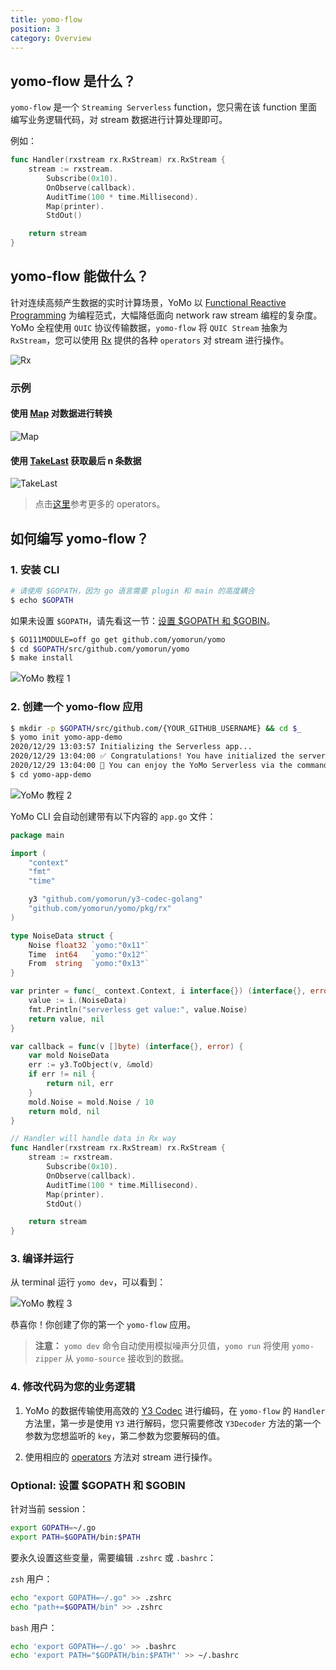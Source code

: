 ```yaml
---
title: yomo-flow
position: 3
category: Overview
---
```


## yomo-flow 是什么？

`yomo-flow` 是一个 `Streaming Serverless` function，您只需在该 function 里面编写业务逻辑代码，对 stream 数据进行计算处理即可。

例如：

```go
func Handler(rxstream rx.RxStream) rx.RxStream {
	stream := rxstream.
		Subscribe(0x10).
		OnObserve(callback).
		AuditTime(100 * time.Millisecond).
		Map(printer).
		StdOut()

	return stream
}
```

## yomo-flow 能做什么？

针对连续高频产生数据的实时计算场景，YoMo 以 [Functional Reactive Programming](https://en.wikipedia.org/wiki/Functional_reactive_programming) 为编程范式，大幅降低面向 network raw stream 编程的复杂度。YoMo 全程使用 `QUIC` 协议传输数据，`yomo-flow` 将 `QUIC Stream` 抽象为 `RxStream`，您可以使用 [Rx](/rx) 提供的各种 `operators` 对 stream 进行操作。

![Rx](/flow/rx.png)

### 示例

#### 使用 [Map](http://reactivex.io/documentation/operators/map.html) 对数据进行转换

![Map](/flow/map.png)

#### 使用 [TakeLast](http://reactivex.io/documentation/operators/takelast.html) 获取最后 n 条数据

![TakeLast](/flow/takeLast.png)

> 点击[这里](/rx#rxstream-支持的-operators)参考更多的 operators。

## 如何编写 yomo-flow？

### 1. 安装 CLI

```bash
# 请使用 $GOPATH，因为 go 语言需要 plugin 和 main 的高度耦合
$ echo $GOPATH
```

如果未设置 `$GOPATH`，请先看这一节：[设置 $GOPATH 和 $GOBIN](#optional-set-gopath-and-gobin)。

```bash
$ GO111MODULE=off go get github.com/yomorun/yomo
$ cd $GOPATH/src/github.com/yomorun/yomo
$ make install
```

![YoMo 教程 1](/tutorial-1.png)

### 2. 创建一个 yomo-flow 应用

```bash
$ mkdir -p $GOPATH/src/github.com/{YOUR_GITHUB_USERNAME} && cd $_
$ yomo init yomo-app-demo
2020/12/29 13:03:57 Initializing the Serverless app...
2020/12/29 13:04:00 ✅ Congratulations! You have initialized the serverless app successfully.
2020/12/29 13:04:00 🎉 You can enjoy the YoMo Serverless via the command: yomo dev
$ cd yomo-app-demo
```

![YoMo 教程 2](/tutorial-2.png)

YoMo CLI 会自动创建带有以下内容的 `app.go` 文件：

```go
package main

import (
	"context"
	"fmt"
	"time"

	y3 "github.com/yomorun/y3-codec-golang"
	"github.com/yomorun/yomo/pkg/rx"
)

type NoiseData struct {
	Noise float32 `yomo:"0x11"`
	Time  int64   `yomo:"0x12"`
	From  string  `yomo:"0x13"`
}

var printer = func(_ context.Context, i interface{}) (interface{}, error) {
	value := i.(NoiseData)
	fmt.Println("serverless get value:", value.Noise)
	return value, nil
}

var callback = func(v []byte) (interface{}, error) {
	var mold NoiseData
	err := y3.ToObject(v, &mold)
	if err != nil {
		return nil, err
	}
	mold.Noise = mold.Noise / 10
	return mold, nil
}

// Handler will handle data in Rx way
func Handler(rxstream rx.RxStream) rx.RxStream {
	stream := rxstream.
		Subscribe(0x10).
		OnObserve(callback).
		AuditTime(100 * time.Millisecond).
		Map(printer).
		StdOut()

	return stream
}
```

### 3. 编译并运行

从 terminal 运行 `yomo dev`，可以看到：

![YoMo 教程 3](/tutorial-3.png)

恭喜你！你创建了你的第一个 `yomo-flow` 应用。

> **注意：** `yomo dev` 命令自动使用模拟噪声分贝值，`yomo run` 将使用 `yomo-zipper` 从 `yomo-source` 接收到的数据。

### 4. 修改代码为您的业务逻辑

1. YoMo 的数据传输使用高效的 [Y3 Codec](https://github.com/yomorun/y3-codec-golang) 进行编码，在 `yomo-flow` 的 `Handler` 方法里，第一步是使用 `Y3` 进行解码，您只需要修改 `Y3Decoder` 方法的第一个参数为您想监听的 `key`，第二参数为您要解码的值。

2. 使用相应的 [operators](http://reactivex.io/documentation/operators.html) 方法对 stream 进行操作。

### Optional: 设置 $GOPATH 和 $GOBIN

针对当前 session：

```bash
export GOPATH=~/.go
export PATH=$GOPATH/bin:$PATH
```

要永久设置这些变量，需要编辑 `.zshrc` 或 `.bashrc`：

`zsh` 用户：

```bash
echo "export GOPATH=~/.go" >> .zshrc
echo "path+=$GOPATH/bin" >> .zshrc
```

`bash` 用户：

```bash
echo 'export GOPATH=~/.go' >> .bashrc
echo 'export PATH="$GOPATH/bin:$PATH"' >> ~/.bashrc
```
